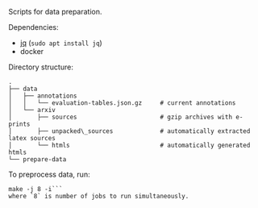 Scripts for data preparation.

Dependencies:
 * [jq](https://stedolan.github.io/jq/) (`sudo apt install jq`)
 * docker

Directory structure:
```
.
├── data
│   ├── annotations
│   │   └── evaluation-tables.json.gz     # current annotations
│   └── arxiv
│       ├── sources                       # gzip archives with e-prints
│       ├── unpacked\_sources             # automatically extracted latex sources
│       └── htmls                         # automatically generated htmls
└── prepare-data
```

To preprocess data, run:
```cd prepare-data
make -j 8 -i```
where `8` is number of jobs to run simultaneously.
